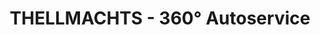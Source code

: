 ---
title: "THELLMACHTS - 360° Autoservice"
url: /neusiedl-am-see/thellmachts-360deg-autoservice/
shop: Autowerkstatt
---